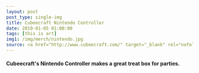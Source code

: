 ```yaml
---
layout: post
post_type: single-img
title: Cubeecraft Nintendo Controller
date: 2019-01-05 01:00:00
tags: [this is art]
img1: /img/merch/nintendo.jpg
source: <a href="http://www.cubeecraft.com/" target="_blank" rel="nofollow">Cubeecraft</a>
---
```

#### Cubeecraft's Nintendo Controller makes a great treat box for parties.
